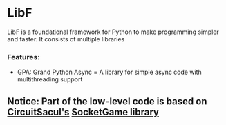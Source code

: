 # LibF

LibF is a foundational framework for Python to make programming simpler and faster. It consists of multiple libraries

### Features:
 - GPA: Grand Python Async = A library for simple async code with multithreading support


## Notice:  Part of the low-level code is based on [CircuitSacul's](https://github.com/CircuitSacul) [SocketGame library](https://github.com/CircuitSacul/SocketGame)
